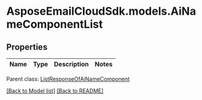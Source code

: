 # AsposeEmailCloudSdk.models.AiNameComponentList
## Properties
Name | Type | Description | Notes
------------ | ------------- | ------------- | -------------

 Parent class: [ListResponseOfAiNameComponent](ListResponseOfAiNameComponent.md)

[[Back to Model list]](Models.md) [[Back to README]](README.md)


